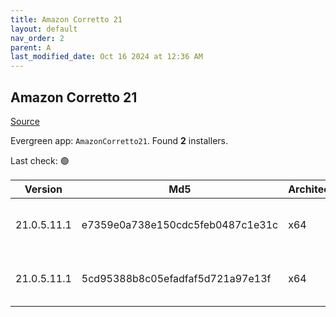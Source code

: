 ```yaml
---
title: Amazon Corretto 21
layout: default
nav_order: 2
parent: A
last_modified_date: Oct 16 2024 at 12:36 AM
---
```


## Amazon Corretto 21

[Source](https://aws.amazon.com/corretto/)

Evergreen app: `AmazonCorretto21`. Found **2** installers.

Last check: 🟢

| Version     | Md5                              | Architecture | Type | URI                                                                                                                                                                                                          |
| ----------- | -------------------------------- | ------------ | ---- | ------------------------------------------------------------------------------------------------------------------------------------------------------------------------------------------------------------ |
| 21.0.5.11.1 | e7359e0a738e150cdc5feb0487c1e31c | x64          | msi  | [https://corretto.aws/downloads/resources/21.0.5.11.1/amazon-corretto-21.0.5.11.1-windows-x64.msi](https://corretto.aws/downloads/resources/21.0.5.11.1/amazon-corretto-21.0.5.11.1-windows-x64.msi)         |
| 21.0.5.11.1 | 5cd95388b8c05efadfaf5d721a97e13f | x64          | zip  | [https://corretto.aws/downloads/resources/21.0.5.11.1/amazon-corretto-21.0.5.11.1-windows-x64-jdk.zip](https://corretto.aws/downloads/resources/21.0.5.11.1/amazon-corretto-21.0.5.11.1-windows-x64-jdk.zip) |
